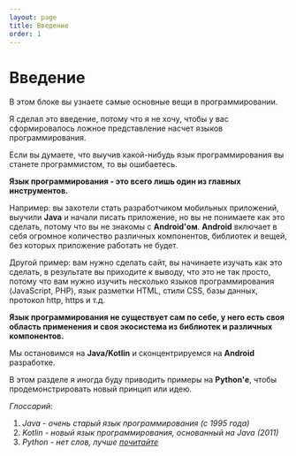 ```yaml
---
layout: page
title: Введение
order: 1
---
```


# Введение

В этом блоке вы узнаете самые основные вещи в программировании.

Я сделал это введение, потому что я не хочу, чтобы у вас сформировалось ложное представление насчет языков программирования.

Если вы думаете, что выучив какой-нибудь язык программирования вы станете программистом, то 
вы ошибаетесь.

**Язык программирования - это всего лишь один из главных инструментов.**

Например: вы захотели стать разработчиком мобильных приложений, выучили **Java** и начали
писать приложение, но вы не понимаете как это сделать, потому что вы не знакомы с **Android'ом**.
**Android** включает в себя огромное количество различных компонентов, библиотек и вещей, без которых приложение работать не будет.

Другой пример: вам нужно сделать сайт, вы начинаете изучать как это сделать, в результате вы приходите к 
выводу, что это не так просто, потому что вам нужно изучить несколько языков программирования (JavaScript, PHP), язык разметки HTML, стили CSS, базы данных, протокол http, https и т.д.

**Язык программирования не существует сам по себе, у него есть своя область применения и своя экосистема из
библиотек и различных компонентов.**

Мы остановимся на **Java/Kotlin** и сконцентрируемся на **Android** разработке.

В этом разделе я иногда буду приводить примеры на **Python'е**, чтобы продемонстрировать новый принцип или идею.

*Глоссарий:*

1. *Java - очень старый язык программирования (с 1995 года)*
2. *Kotlin - новый язык программирования, основанный на Java (2011)*
3. *Python - нет слов, лучше <a href="https://ru.wikipedia.org/wiki/Python" class="markdown-link">почитайте</a>*





